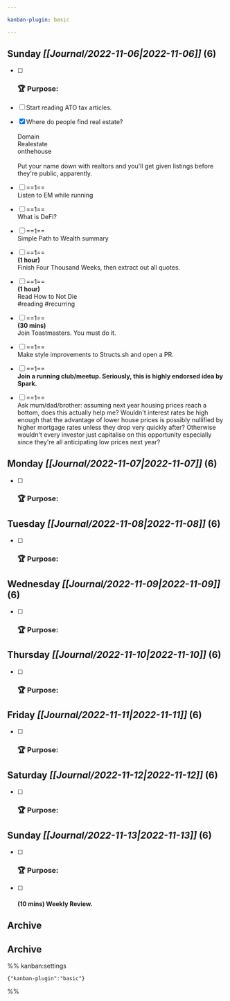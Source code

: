 ```yaml
---

kanban-plugin: basic

---
```


## **Sunday** *[[Journal/2022-11-06|2022-11-06]]* (6)

- [ ] ### **🏆 Purpose**:
- [ ] Start reading ATO tax articles.
- [x] Where do people find real estate?<br><br>Domain<br>Realestate<br>onthehouse<br><br>Put your name down with realtors and you'll get given listings before they're public, apparently.
- [ ] ==1==<br>Listen to EM while running
- [ ] ==1==<br>What is DeFi?
- [ ] ==1==<br>Simple Path to Wealth summary
- [ ] ==1==<br>**(1 hour)**<br>Finish Four Thousand Weeks, then extract out all quotes.
- [ ] ==1==<br>**(1 hour)**<br>Read How to Not Die<br>#reading #recurring
- [ ] ==1==<br>**(30 mins)**<br>Join Toastmasters. You must do it.
- [ ] ==1==<br>Make style improvements to Structs.sh and open a PR.
- [ ] ==1==<br>**Join a running club/meetup. Seriously, this is highly endorsed idea by Spark.**
- [ ] ==1==<br>Ask mum/dad/brother: assuming next year housing prices reach a bottom, does this actually help me? Wouldn't interest rates be high enough that the advantage of lower house prices is possibly nullified by higher mortgage rates unless they drop very quickly after? Otherwise wouldn't every investor just capitalise on this opportunity especially since they're all anticipating low prices next year?


## **Monday** *[[Journal/2022-11-07|2022-11-07]]* (6)

- [ ] ### **🏆 Purpose**:


## **Tuesday** *[[Journal/2022-11-08|2022-11-08]]* (6)

- [ ] ### **🏆 Purpose**:


## **Wednesday** *[[Journal/2022-11-09|2022-11-09]]* (6)

- [ ] ### **🏆 Purpose**:


## **Thursday** *[[Journal/2022-11-10|2022-11-10]]* (6)

- [ ] ### **🏆 Purpose**:


## **Friday** *[[Journal/2022-11-11|2022-11-11]]* (6)

- [ ] ### **🏆 Purpose**:


## **Saturday** *[[Journal/2022-11-12|2022-11-12]]* (6)

- [ ] ### **🏆 Purpose**:


## **Sunday** *[[Journal/2022-11-13|2022-11-13]]* (6)

- [ ] ### **🏆 Purpose**:
- [ ] #### **(10 mins)** Weekly Review.


## Archive



## Archive





%% kanban:settings
```
{"kanban-plugin":"basic"}
```
%%